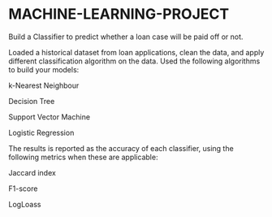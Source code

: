 # MACHINE-LEARNING-PROJECT

Build a Classifier to predict whether a loan case will be paid off or not.

 Loaded a historical dataset from  loan applications, clean the data, and apply different classification algorithm on the data. 
 Used the following algorithms to build your models:

k-Nearest Neighbour

Decision Tree

Support Vector Machine

Logistic Regression

The results is reported as the accuracy of each classifier, using the following metrics when these are applicable:

Jaccard index

F1-score

LogLoass
